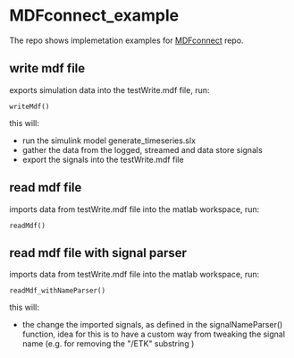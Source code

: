 # MDFconnect_example

The repo shows implemetation examples for [MDFconnect](https://github.com/Arne-Voigt/MDFconnect_example) repo.

## write mdf file

exports simulation data into the testWrite.mdf file, run: 
```
writeMdf()
```
this will: 
* run the simulink model generate_timeseries.slx
* gather the data from the logged, streamed and data store signals
* export the signals into the testWrite.mdf file

## read mdf file 

imports data from testWrite.mdf file into the matlab workspace, run:
```
readMdf()
```

## read mdf file with signal parser

imports data from testWrite.mdf file into the matlab workspace, run:
```
readMdf_withNameParser()
```
this will:
* the change the imported signals, as defined in the signalNameParser() function, idea for this is to have a 
custom way from tweaking the signal name (e.g. for removing the "/ETK" substring )
